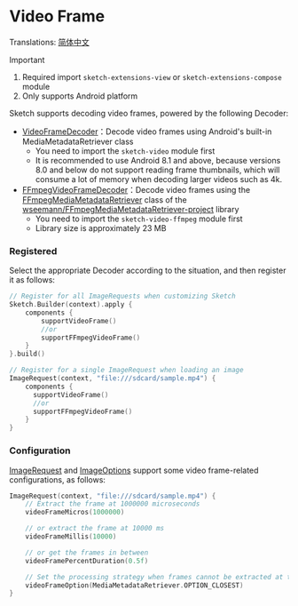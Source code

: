 # Video Frame

Translations: [简体中文](video_frame_zh.md)

> [!IMPORTANT]
> 1. Required import `sketch-extensions-view` or `sketch-extensions-compose` module
> 2. Only supports Android platform

Sketch supports decoding video frames, powered by the following Decoder:

* [VideoFrameDecoder]：Decode video frames using Android's built-in MediaMetadataRetriever class
    * You need to import the `sketch-video` module first
    * It is recommended to use Android 8.1 and above, because versions 8.0 and below do not support reading frame thumbnails, which will consume a lot of memory when decoding larger videos such as 4k.
* [FFmpegVideoFrameDecoder]：Decode video frames using the [FFmpegMediaMetadataRetriever] class of the [wseemann/FFmpegMediaMetadataRetriever-project][FFmpegMediaMetadataRetriever-project] library
    * You need to import the `sketch-video-ffmpeg` module first
    * Library size is approximately 23 MB

### Registered

Select the appropriate Decoder according to the situation, and then register it as follows:

```kotlin
// Register for all ImageRequests when customizing Sketch
Sketch.Builder(context).apply {
    components {
        supportVideoFrame()
        //or
        supportFFmpegVideoFrame()
    }
}.build()

// Register for a single ImageRequest when loading an image
ImageRequest(context, "file:///sdcard/sample.mp4") {
    components {
      supportVideoFrame()
      //or
      supportFFmpegVideoFrame()
    }
}
```

### Configuration

[ImageRequest] and [ImageOptions] support some video frame-related configurations, as follows:

```kotlin
ImageRequest(context, "file:///sdcard/sample.mp4") {
    // Extract the frame at 1000000 microseconds
    videoFrameMicros(1000000)

    // or extract the frame at 10000 ms
    videoFrameMillis(10000)

    // or get the frames in between
    videoFramePercentDuration(0.5f)

    // Set the processing strategy when frames cannot be extracted at the specified time
    videoFrameOption(MediaMetadataRetriever.OPTION_CLOSEST)
}
```

[FFmpegMediaMetadataRetriever-project]: https://github.com/wseemann/FFmpegMediaMetadataRetriever

[FFmpegMediaMetadataRetriever]: https://github.com/wseemann/FFmpegMediaMetadataRetriever/blob/master/core/src/main/kotlin/wseemann/media/FFmpegMediaMetadataRetriever.java

[VideoFrameDecoder]: ../../sketch-video/src/main/kotlin/com/github/panpf/sketch/decode/VideoFrameDecoder.kt

[FFmpegVideoFrameDecoder]: ../../sketch-video-ffmpeg/src/main/kotlin/com/github/panpf/sketch/decode/FFmpegVideoFrameDecoder.kt

[ImageRequest]: ../../sketch-core/src/commonMain/kotlin/com/github/panpf/sketch/request/ImageRequest.common.kt

[ImageOptions]: ../../sketch-core/src/commonMain/kotlin/com/github/panpf/sketch/request/ImageOptions.common.kt